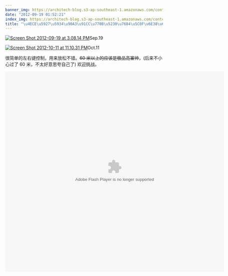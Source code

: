 ```yaml
---
banner_img: https://architech-blog.s3-ap-southeast-1.amazonaws.com/content/images/uploads/2012/09/Screen-Shot-2012-10-11-at-11.10.31-PM.png
date: "2012-09-19 01:52:21"
index_img: https://architech-blog.s3-ap-southeast-1.amazonaws.com/content/images/uploads/2012/09/Screen-Shot-2012-10-11-at-11.10.31-PM.png
title: "\u4ECE\u5927\u5934\u90A3\u91CC\u770B\u5230\u7684\u5C0F\u6E38\u620F\uFF01"
---
```


[![](https://architech-blog.s3-ap-southeast-1.amazonaws.com/content/images/uploads/2012/09/Screen-Shot-2012-09-19-at-3.08.14-PM-300x243.png "Screen Shot 2012-09-19 at 3.08.14 PM")](https://architech-blog.s3-ap-southeast-1.amazonaws.com/content/images/uploads/2012/09/Screen-Shot-2012-09-19-at-3.08.14-PM.png)Sep.19

[![](https://architech-blog.s3-ap-southeast-1.amazonaws.com/content/images/uploads/2012/09/Screen-Shot-2012-10-11-at-11.10.31-PM-300x275.png "Screen Shot 2012-10-11 at 11.10.31 PM")](https://architech-blog.s3-ap-southeast-1.amazonaws.com/content/images/uploads/2012/09/Screen-Shot-2012-10-11-at-11.10.31-PM.png)Oct.11

很简单的左右键控制，用来放松不错。<del>60 米以上的应该是极品高富帅</del>，(后来不小心过了 60 米，不太好意思夸自己了) 欢迎挑战。

<object classid="clsid:d27cdb6e-ae6d-11cf-96b8-444553540000" codebase="http://download.macromedia.com/pub/shockwave/cabs/flash/swflash.cab#version=6,0,40,0" height="640" id="test1" width="700"><param name="src" value="https://architech-blog.s3-ap-southeast-1.amazonaws.com/content/images/uploads/2012/09/bird.swf"></param><param name="pluginspage" value="http://www.adobe.com/go/getflashplayer"></param><embed height="640" id="test1" pluginspage="http://www.adobe.com/go/getflashplayer" src="https://architech-blog.s3-ap-southeast-1.amazonaws.com/content/images/uploads/2012/09/bird.swf" type="application/x-shockwave-flash" width="700"></embed></object>
